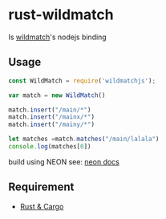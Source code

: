 # rust-wildmatch


Is [wildmatch](https://github.com/becheran/wildmatch)'s nodejs binding

## Usage

```js
const WildMatch = require('wildmatchjs');

var match = new WildMatch()

match.insert("/main/*")
match.insert("/mainx/*")
match.insert("/mainy/*")

let matches =match.matches("/main/lalala")
console.log(matches[0])

```
build using NEON
see: [neon docs](https://neon-bindings.com/docs/electron-apps/)

## Requirement

- [Rust & Cargo](https://www.rust-lang.org/learn/get-started)

